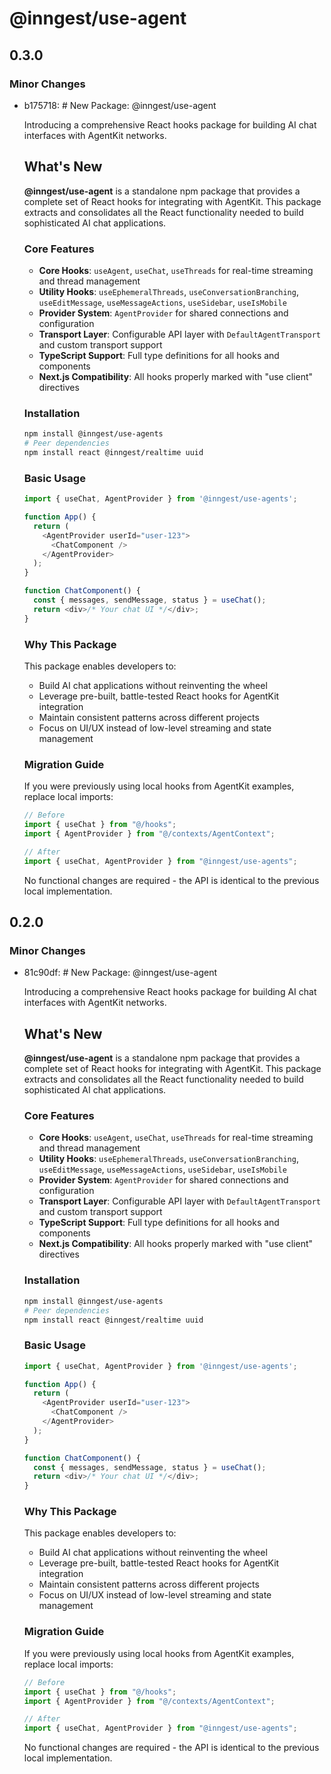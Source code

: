 # @inngest/use-agent

## 0.3.0

### Minor Changes

- b175718: # New Package: @inngest/use-agent

  Introducing a comprehensive React hooks package for building AI chat interfaces with AgentKit networks.

  ## What's New

  **@inngest/use-agent** is a standalone npm package that provides a complete set of React hooks for integrating with AgentKit. This package extracts and consolidates all the React functionality needed to build sophisticated AI chat applications.

  ### Core Features

  - **Core Hooks**: `useAgent`, `useChat`, `useThreads` for real-time streaming and thread management
  - **Utility Hooks**: `useEphemeralThreads`, `useConversationBranching`, `useEditMessage`, `useMessageActions`, `useSidebar`, `useIsMobile`
  - **Provider System**: `AgentProvider` for shared connections and configuration
  - **Transport Layer**: Configurable API layer with `DefaultAgentTransport` and custom transport support
  - **TypeScript Support**: Full type definitions for all hooks and components
  - **Next.js Compatibility**: All hooks properly marked with "use client" directives

  ### Installation

  ```bash
  npm install @inngest/use-agents
  # Peer dependencies
  npm install react @inngest/realtime uuid
  ```

  ### Basic Usage

  ```typescript
  import { useChat, AgentProvider } from '@inngest/use-agents';

  function App() {
    return (
      <AgentProvider userId="user-123">
        <ChatComponent />
      </AgentProvider>
    );
  }

  function ChatComponent() {
    const { messages, sendMessage, status } = useChat();
    return <div>/* Your chat UI */</div>;
  }
  ```

  ### Why This Package

  This package enables developers to:

  - Build AI chat applications without reinventing the wheel
  - Leverage pre-built, battle-tested React hooks for AgentKit integration
  - Maintain consistent patterns across different projects
  - Focus on UI/UX instead of low-level streaming and state management

  ### Migration Guide

  If you were previously using local hooks from AgentKit examples, replace local imports:

  ```typescript
  // Before
  import { useChat } from "@/hooks";
  import { AgentProvider } from "@/contexts/AgentContext";

  // After
  import { useChat, AgentProvider } from "@inngest/use-agents";
  ```

  No functional changes are required - the API is identical to the previous local implementation.

## 0.2.0

### Minor Changes

- 81c90df: # New Package: @inngest/use-agent

  Introducing a comprehensive React hooks package for building AI chat interfaces with AgentKit networks.

  ## What's New

  **@inngest/use-agent** is a standalone npm package that provides a complete set of React hooks for integrating with AgentKit. This package extracts and consolidates all the React functionality needed to build sophisticated AI chat applications.

  ### Core Features

  - **Core Hooks**: `useAgent`, `useChat`, `useThreads` for real-time streaming and thread management
  - **Utility Hooks**: `useEphemeralThreads`, `useConversationBranching`, `useEditMessage`, `useMessageActions`, `useSidebar`, `useIsMobile`
  - **Provider System**: `AgentProvider` for shared connections and configuration
  - **Transport Layer**: Configurable API layer with `DefaultAgentTransport` and custom transport support
  - **TypeScript Support**: Full type definitions for all hooks and components
  - **Next.js Compatibility**: All hooks properly marked with "use client" directives

  ### Installation

  ```bash
  npm install @inngest/use-agents
  # Peer dependencies
  npm install react @inngest/realtime uuid
  ```

  ### Basic Usage

  ```typescript
  import { useChat, AgentProvider } from '@inngest/use-agents';

  function App() {
    return (
      <AgentProvider userId="user-123">
        <ChatComponent />
      </AgentProvider>
    );
  }

  function ChatComponent() {
    const { messages, sendMessage, status } = useChat();
    return <div>/* Your chat UI */</div>;
  }
  ```

  ### Why This Package

  This package enables developers to:

  - Build AI chat applications without reinventing the wheel
  - Leverage pre-built, battle-tested React hooks for AgentKit integration
  - Maintain consistent patterns across different projects
  - Focus on UI/UX instead of low-level streaming and state management

  ### Migration Guide

  If you were previously using local hooks from AgentKit examples, replace local imports:

  ```typescript
  // Before
  import { useChat } from "@/hooks";
  import { AgentProvider } from "@/contexts/AgentContext";

  // After
  import { useChat, AgentProvider } from "@inngest/use-agents";
  ```

  No functional changes are required - the API is identical to the previous local implementation.
